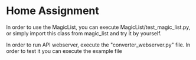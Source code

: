 # Home Assignment 
In order to use the MagicList, you can execute MagicList/test_magic_list.py, or simply import this class from magic_list
and try it by yourself.

In order to run API webserver, execute the "converter_webserver.py" file. In order to test it you can execute the 
example file
